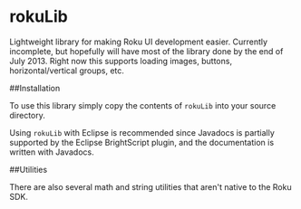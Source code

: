 rokuLib
=======

Lightweight library for making Roku UI development easier. Currently incomplete, but hopefully will have most of the library done by the end of July 2013. Right now this supports loading images, buttons, horizontal/vertical groups, etc.

##Installation

To use this library simply copy the contents of ``rokuLib`` into your source directory.

Using ``rokuLib`` with Eclipse is recommended since Javadocs is partially supported by the Eclipse BrightScript plugin, and the documentation is written with Javadocs.

##Utilities

There are also several math and string utilities that aren't native to the Roku SDK.
